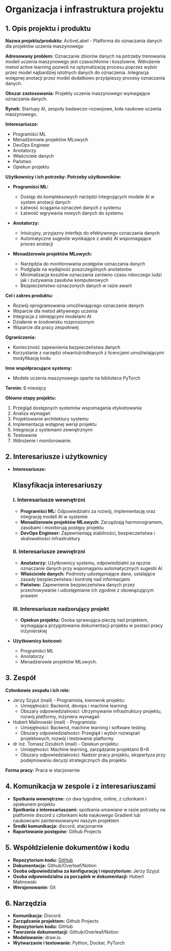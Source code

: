 # Organizacja i infrastruktura projektu

## 1. Opis projektu i produktu
**Nazwa projektu/produktu:** ActiveLabel - Platforma do oznaczania danych dla projektów uczenia maszynowego

**Adresowany problem:** Oznaczanie zbiorów danych na potrzeby trenowania modeli uczenia maszynowego jest czasochłonne i kosztowne. Wdrożenie metod active learning pozwoli na optymalizację procesu poprzez wybór przez model najbardziej istotnych danych do oznaczenia. Integracja wstępnej anotacji przez model dodatkowo przyśpieszy procesy oznaczania danych.  

**Obszar zastosowania:** Projekty uczenia maszynowego wymagające oznaczania danych.

**Rynek:** Startupy AI, zespoły badawczo-rozwojowe, koła naukowe uczenia maszynowego.

**Interesariusze:** 
- Programiści ML
- Menadżerowie projektów MLowych
- DevOps Engineer
- Anotatorzy
- Właściciele danych
- Państwo
- Opiekun projektu

**Użytkownicy i ich potrzeby:**
**Potrzeby użytkowników:**

- **Programiści ML:**
    - Dostęp do kompleksowych narzędzi integrujących modele AI w system anotacji danych
    - Łatwość ściągania oznaczeń danych z systemu
    - Łatwość wgrywania nowych danych do systemu

- **Anotatorzy:**
    - Intuicyjny, przyjazny interfejs do efektywnego oznaczania danych
    - Automatyczne sugestie wynikające z analiz AI wspomagające proces anotacji

- **Menadżerowie projektów MLowych:**
    - Narzędzia do monitorowania postępów oznaczania danych
    - Podgląda na wydajność poszczególnych anotatorów
    - Minimalizacja kosztów oznaczania zarówno czasu roboczego ludzi jak i zużywania zasobów komputerowych
    - Bezpieczeństwo oznaczonych danych w razie awarii


**Cel i zakres produktu:**
- Rozwój oprogramowania umożliwiającego oznaczanie danych
- Wsparcie dla metod aktywnego uczenia
- Integracja z istniejącymi modelami AI
- Działanie w środowisku rozproszonym
- Wsparcie dla pracy zespołowej

**Ograniczenia:**
- Konieczność zapewnienia bezpieczeństwa danych
- Korzystanie z narzędzi otwartoźródłowych z licencjami umożlwiającymi modyfikację kodu

**Inne współpracujące systemy:**
- Modele uczenia maszynowego oparte na bibliotece PyTorch

**Termin:** 6 miesięcy

**Główne etapy projektu:**
1. Przegląd dostępnych systemów wspomagania etykietowania
2. Analiza wymagań
3. Projektowanie architektury systemu
3. Implementacja wstępnej wersji projektu
4. Integracja z systemami zewnętrznymi
5. Testowanie
6. Wdrożenie i monitorowanie.

## 2. Interesariusze i użytkownicy
- **Interesariusze:** 
    ## Klasyfikacja interesariuszy

    ### I. Interesariusze wewnętrzni
    - **Programiści ML:** Odpowiedzialni za rozwój, implementację oraz integrację modeli AI w systemie
    - **Menadżerowie projektów MLowych:** Zarządzają harmonogramem, zasobami i monitorują postępy projektu
    - **DevOps Engineer:** Zapewnieniają stabilności, bezpieczeństwa i skalowalności infrastruktury

    ### II. Interesariusze zewnętrzni
    - **Anotatorzy:** Użytkownicy systemu, odpowiedzialni za ręczne oznaczanie danych przy wspomaganiu automatycznych sugestii AI
    - **Właściciele danych:** Podmioty udostępniające dane, ustalające zasady bezpieczeństwa i kontrolę nad informacjami
    - **Państwo:** Zapewnienie bezpieczeństwa danych przez przechowywanie i udostępnianie ich zgodnie z obowiązującym prawem

    ### III. Interesariusze nadzorujący projekt
    - **Opiekun projektu:** Osoba sprawująca pieczę nad projektem, wymagająca przygotowania dokumentacji projektu w postaci pracy inżynierskiej 

- **Użytkownicy końcowi:** 
    - Programiści ML 
    - Anotatorzy
    - Menadżerowie projektów MLowych.

## 3. Zespół
**Członkowie zespołu i ich role:**
- Jerzy Szyjut (mail) - Programista, kierownik projektu:
    - Umiejętności: Backend, devops i machine learning
    - Obszary odpowiedzialności: Utrzymywanie infrastruktury projektu, rozwój platformy, inżyniera wymagań 
- Hubert Malinowski (mail) - Programista:
    - Umiejętności: Backend, machine learning i software testing
    - Obszary odpowiedzialności: Przegląd i wybór rozwiązań projektowych, rozwój i testowanie platformy
- dr inż. Tomasz Dziubich (mail) - Opiekun projektu:
    - Umiejętności: Machine learning, zarządzanie projektami B+R 
    - Obszary odpowiedzialności: Nadzór pracy projektu, ekspertyza przy podejmowaniu decyzji strategicznych dla projektu

**Forma pracy:** Praca w stacjonarnie

## 4. Komunikacja w zespole i z interesariuszami
- **Spotkania wewnętrzne:** co dwa tygodnie, online, z członkami i opiekunem projektu
- **Spotkania z interesariuszami:** spotkania umawiane w razie potrzeby na platformie discord z członkami koła naukowego Gradient lub naukowcami zainteresowanymi naszym projektem 
- **Środki komunikacja:** discord, stacjonarnie
- **Raportowanie postępów:** Github Projects

## 5. Współdzielenie dokumentów i kodu
- **Repozytorium kodu:** [GitHub](https://github.com/jerzyszyjut/active-annotate) 
- **Dokumentacja:** Github/Overleaf/Notion
- **Osoba odpowiedzialna za konfigurację i repozytorium:** Jerzy Szyjut
- **Osoba odpowiedzialna za porządek w dokumentacji:** Hubert Malinowski
- **Wersjonowanie:** Git

## 6. Narzędzia
- **Komunikacja:** Discord.
- **Zarządzanie projektem:** Github Projects
- **Repozytorium kodu:** GitHub
- **Tworzenie dokumentacji:** Github/Overleaf/Notion
- **Modelowanie:** draw.io.
- **Wytwarzanie i testowanie:** Python, Docker, PyTorch

